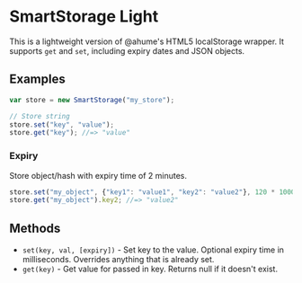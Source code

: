 SmartStorage Light
==================

This is a lightweight version of @ahume's HTML5 localStorage wrapper. It supports `get` and `set`, including expiry dates and JSON objects.

Examples
--------

```javascript
var store = new SmartStorage("my_store");

// Store string
store.set("key", "value");
store.get("key"); //=> "value"
```

### Expiry

Store object/hash with expiry time of 2 minutes.

```javascript
store.set("my_object", {"key1": "value1", "key2": "value2"}, 120 * 1000);   // Expires in 120*1000 = 2 minutes.
store.get("my_object").key2; //=> "value2"
```

Methods
-------

* `set(key, val, [expiry])` - Set key to the value. Optional expiry time in milliseconds. Overrides anything that is already set.
* `get(key)` - Get value for passed in key. Returns null if it doesn't exist.
